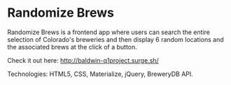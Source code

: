 # Randomize Brews

Randomize Brews is a frontend app where users can search the entire selection of Colorado's breweries and then display 6 random locations and the associated brews at the click of a button.

Check it out here: http://baldwin-q1project.surge.sh/

Technologies: HTML5, CSS, Materialize, jQuery, BreweryDB API.

